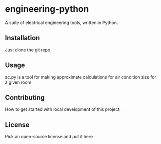 # engineering-python
A suite of electrical engineering tools, written in Python.

## Installation
Just clone the git repo

## Usage
ac.py is a tool for making approximate calculations for air condition size
for a given room



## Contributing
How to get started with local development of this project.

## License
Pick an open-source license and put it here
  
